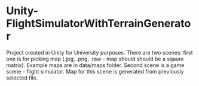 # Unity-FlightSimulatorWithTerrainGenerator
Project created in Unity for University purposes. 
There are two scenes: first one is for picking map (.jpg, .png, .raw - map should should be a sqaure matrix). Example maps are in data/maps folder. 
Second scene is a game scene - flight simulator. Map for this scene is generated from previously selected file.
